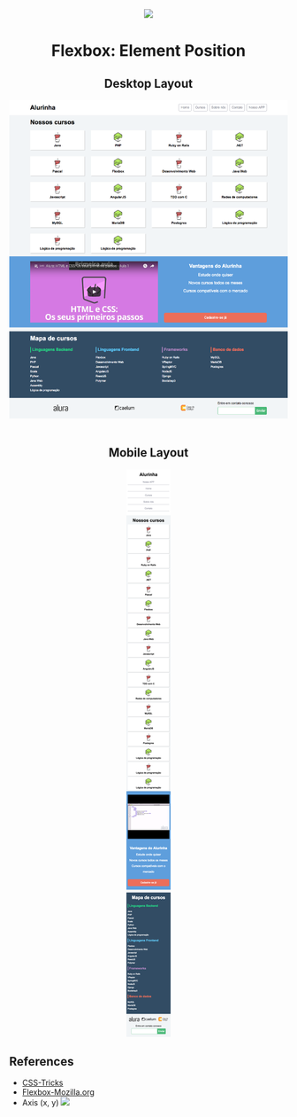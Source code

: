 
<div align="center">
<img src="https://lh3.googleusercontent.com/TM-g_2L7u2p99kwg4IQeB-3352WfCq0vKXP4h5cOvISUlNll6-1WHu8t2B0oZdZKjkmp">

# Flexbox: Element Position 

## Desktop Layout
![](./layouts/alurinha-layout-desktop.png)
<br><br>

## Mobile Layout
![](./layouts/alurinha-layout-mobile.png)

</div>

## References

- [CSS-Tricks](https://css-tricks.com/snippets/css/a-guide-to-flexbox/)
- [Flexbox-Mozilla.org](https://developer.mozilla.org/en-US/docs/Learn/CSS/CSS_layout/Flexbox)
- Axis (x, y)  ![](https://s3.amazonaws.com/caelum-online-public/1_flexbox/4_7+mostrando+o+site.png)
